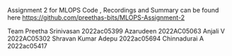 Assignment 2 for MLOPS
Code , Recordings and Summary can be found here
https://github.com/preethas-bits/MLOPS-Assignment-2

Team
Preetha Srinivasan 2022ac05399
Azarudeen 2022AC05063
Anjali V 2022AC05302
Shravan Kumar Adepu 2022ac05694
Chinnadurai A 2022ac05417
